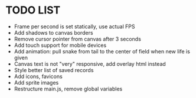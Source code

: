 # TODO LIST

* Frame per second is set statically, use actual FPS
* Add shadows to canvas borders
* Remove cursor pointer from canvas after 3 seconds
* Add touch support for mobile devices
* Add animation: pull snake from tail to the center of field when new life is given
* Canvas text is not "very" responsive, add overlay html instead
* Style better list of saved records
* Add icons, favicons
* Add sprite images
* Restructure main.js, remove global variables
